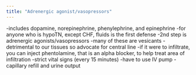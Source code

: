 ```yaml
---
title: "Adrenergic agonist/vasopressors"
---
```

-includes dopamine, norepinephrine, phenylephrine, and epinephrine
-for anyone who is hypoTN, except CHF, fluids is the first defense
-2nd step is adrenergic agonists/vasopressors
-many of these are vesicants - detrimental to our tissues so advocate for central line
 -if it were to infiltrate, you can inject phentolamine, that is an alpha blocker, to help treat area of infiltration
 -strict vital signs (every 15 minutes)
 -have to use IV pump 
 -capillary refill and urine output

